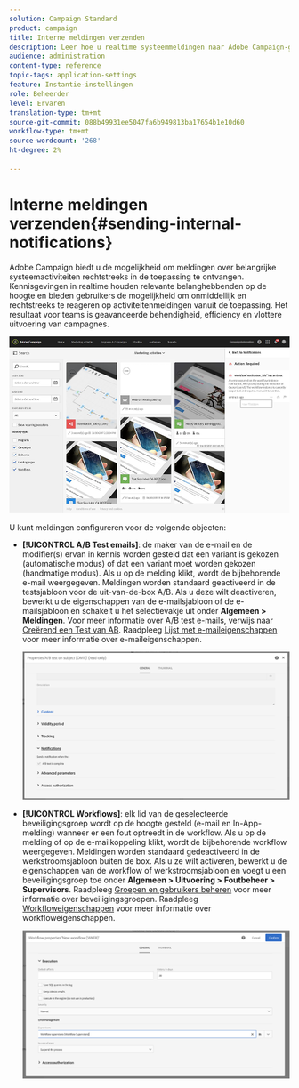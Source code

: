 ```yaml
---
solution: Campaign Standard
product: campaign
title: Interne meldingen verzenden
description: Leer hoe u realtime systeemmeldingen naar Adobe Campaign-gebruikers kunt verzenden.
audience: administration
content-type: reference
topic-tags: application-settings
feature: Instantie-instellingen
role: Beheerder
level: Ervaren
translation-type: tm+mt
source-git-commit: 088b49931ee5047fa6b949813ba17654b1e10d60
workflow-type: tm+mt
source-wordcount: '268'
ht-degree: 2%

---
```



# Interne meldingen verzenden{#sending-internal-notifications}

Adobe Campaign biedt u de mogelijkheid om meldingen over belangrijke systeemactiviteiten rechtstreeks in de toepassing te ontvangen. Kennisgevingen in realtime houden relevante belanghebbenden op de hoogte en bieden gebruikers de mogelijkheid om onmiddellijk en rechtstreeks te reageren op activiteitenmeldingen vanuit de toepassing. Het resultaat voor teams is geavanceerde behendigheid, efficiency en vlottere uitvoering van campagnes.

![](assets/pulse_3.png)

U kunt meldingen configureren voor de volgende objecten:

* **[!UICONTROL A/B Test emails]**: de maker van de e-mail en de modifier(s) ervan in kennis worden gesteld dat een variant is gekozen (automatische modus) of dat een variant moet worden gekozen (handmatige modus). Als u op de melding klikt, wordt de bijbehorende e-mail weergegeven. Meldingen worden standaard geactiveerd in de testsjabloon voor de uit-van-de-box A/B. Als u deze wilt deactiveren, bewerkt u de eigenschappen van de e-mailsjabloon of de e-mailsjabloon en schakelt u het selectievakje uit onder **Algemeen > Meldingen**. Voor meer informatie over A/B test e-mails, verwijs naar [Creërend een Test van AB](../../channels/using/designing-an-a-b-test-email.md). Raadpleeg [Lijst met e-maileigenschappen](../../administration/using/configuring-email-channel.md#list-of-email-properties) voor meer informatie over e-maileigenschappen.

   ![](assets/pulse_2.png)

* **[!UICONTROL Workflows]**: elk lid van de geselecteerde beveiligingsgroep wordt op de hoogte gesteld (e-mail en In-App-melding) wanneer er een fout optreedt in de workflow. Als u op de melding of op de e-mailkoppeling klikt, wordt de bijbehorende workflow weergegeven. Meldingen worden standaard gedeactiveerd in de werkstroomsjabloon buiten de box. Als u ze wilt activeren, bewerkt u de eigenschappen van de workflow of werkstroomsjabloon en voegt u een beveiligingsgroep toe onder **Algemeen > Uitvoering > Foutbeheer > Supervisors**. Raadpleeg [Groepen en gebruikers beheren](../../administration/using/managing-groups-and-users.md) voor meer informatie over beveiligingsgroepen. Raadpleeg [Workfloweigenschappen](../../automating/using/managing-execution-options.md) voor meer informatie over workfloweigenschappen.

   ![](assets/pulse_1.png)
